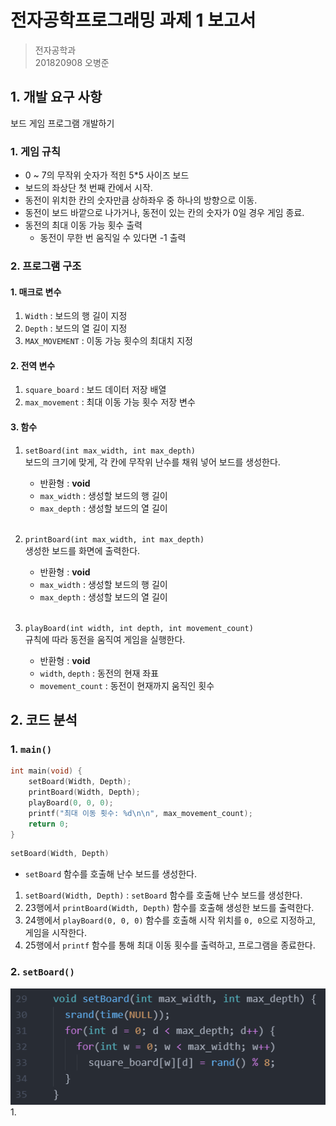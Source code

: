 전자공학프로그래밍 과제 1 보고서
=============================
> 전자공학과  
201820908 오병준  

## 1. 개발 요구 사항  
보드 게임 프로그램 개발하기  

### 1. 게임 규칙
* 0 ~ 7의 무작위 숫자가 적힌 5*5 사이즈 보드
* 보드의 좌상단 첫 번째 칸에서 시작.
* 동전이 위치한 칸의 숫자만큼 상하좌우 중 하나의 방향으로 이동.
* 동전이 보드 바깥으로 나가거나, 동전이 있는 칸의 숫자가 0일 경우 게임 종료.
* 동전의 최대 이동 가능 횟수 출력
  * 동전이 무한 번 움직일 수 있다면 -1 출력
        
### 2. 프로그램 구조
#### 1. 매크로 변수  
1. `Width` : 보드의 행 길이 지정  
2. `Depth` : 보드의 열 길이 지정  
3. `MAX_MOVEMENT` : 이동 가능 횟수의 최대치 지정

#### 2. 전역 변수  
1. `square_board` : 보드 데이터 저장 배열  
2. `max_movement` : 최대 이동 가능 횟수 저장 변수  

#### 3. 함수  
1. `setBoard(int max_width, int max_depth)`  
   보드의 크기에 맞게, 각 칸에 무작위 난수를 채워 넣어 보드를 생성한다.  
     * 반환형 : **void**
     * `max_width` : 생성할 보드의 행 길이  
     * `max_depth` : 생성할 보드의 열 길이
     <br>
     
2. `printBoard(int max_width, int max_depth)`  
   생성한 보드를 화면에 출력한다.  
     * 반환형 : **void**
     * `max_width` : 생성할 보드의 행 길이  
     * `max_depth` : 생성할 보드의 열 길이
     <br>
     
3. `playBoard(int width, int depth, int movement_count)`  
   규칙에 따라 동전을 움직여 게임을 실행한다.  
     * 반환형 : **void**
     * `width`, `depth` : 동전의 현재 좌표  
     * `movement_count` : 동전이 현재까지 움직인 횟수  
           
## 2. 코드 분석
### 1. `main()`
```C
int main(void) {
	setBoard(Width, Depth);
	printBoard(Width, Depth);
	playBoard(0, 0, 0);
	printf("최대 이동 횟수: %d\n\n", max_movement_count);
	return 0;
}
```

```C
setBoard(Width, Depth)
```
   * `setBoard` 함수를 호출해 난수 보드를 생성한다.
1. <code>setBoard(Width, Depth)</code> : `setBoard` 함수를 호출해 난수 보드를 생성한다.  
2. 23행에서 `printBoard(Width, Depth)` 함수를 호출해 생성한 보드를 출력한다.  
3. 24행에서 `playBoard(0, 0, 0)` 함수를 호출해 시작 위치를 `0, 0`으로 지정하고, 게임을 시작한다.
4. 25행에서 `printf` 함수를 통해 최대 이동 횟수를 출력하고, 프로그램을 종료한다.

### 2. `setBoard()`  
![setBoard](/Electronics_Pragramming/과제1/images/setBoard.png)  <br>
1. 
